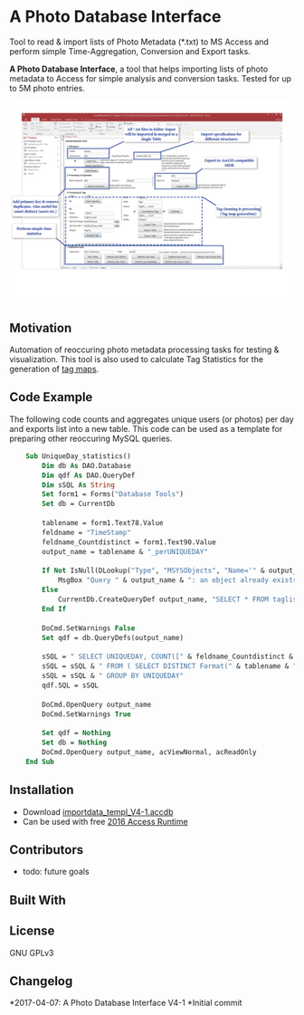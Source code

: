 A Photo Database Interface
=============
Tool to read & import lists of Photo Metadata (*.txt) to MS Access and perform simple Time-Aggregation, Conversion and Export tasks.

**A Photo Database Interface**, a tool that helps importing lists of photo metadata to Access for simple analysis and conversion tasks. Tested for up to 5M photo entries.

![photo Database Interface](interface.png?raw=true)

## Motivation

Automation of reoccuring photo metadata processing tasks for testing & visualization. This tool is also used to calculate Tag Statistics for the generation of [tag maps](https://www.flickr.com/photos/64974314@N08/albums/72157628868173205).

## Code Example

The following code counts and aggregates unique users (or photos) per day and exports list into a new table. This code can be used as a template for preparing other reoccuring MySQL queries.

```vb
    Sub UniqueDay_statistics()
		Dim db As DAO.Database
		Dim qdf As DAO.QueryDef
		Dim sSQL As String
		Set form1 = Forms("Database Tools")
		Set db = CurrentDb

		tablename = form1.Text78.Value
		feldname = "TimeStamp"
		feldname_Countdistinct = form1.Text90.Value
		output_name = tablename & "_perUNIQUEDAY"

		If Not IsNull(DLookup("Type", "MSYSObjects", "Name='" & output_name & "'")) Then
			MsgBox "Query " & output_name & ": an object already exists with this name, using this one instead."
		Else
			CurrentDb.CreateQueryDef output_name, "SELECT * FROM taglist_templ"
		End If

		DoCmd.SetWarnings False
		Set qdf = db.QueryDefs(output_name)
	 
		sSQL = " SELECT UNIQUEDAY, COUNT([" & feldname_Countdistinct & "]) AS " & feldname_Countdistinct & "_COUNT"
		sSQL = sSQL & " FROM ( SELECT DISTINCT Format(" & tablename & ".[" & feldname & "],'mm/dd/yyyy') AS UNIQUEDAY, [" & feldname_Countdistinct & "] FROM " & tablename & ") AS TBL_tmp"
		sSQL = sSQL & " GROUP BY UNIQUEDAY"
		qdf.SQL = sSQL

		DoCmd.OpenQuery output_name
		DoCmd.SetWarnings True
			  
		Set qdf = Nothing
		Set db = Nothing
		DoCmd.OpenQuery output_name, acViewNormal, acReadOnly
	End Sub
```

## Installation

* Download [importdata_templ_V4-1.accdb](importdata_templ_V4-1.accdb)
* Can be used with free [2016 Access Runtime](https://www.microsoft.com/en-us/download/details.aspx?id=50040)

## Contributors

* todo: future goals

## Built With

## License

GNU GPLv3

## Changelog

*2017-04-07: A Photo Database Interface V4-1
	*Initial commit

[//]: # (Readme formatting based on https://gist.github.com/PurpleBooth/109311bb0361f32d87a2) 
